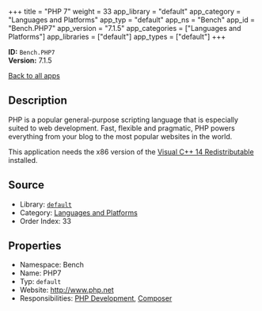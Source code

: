 ﻿+++
title = "PHP 7"
weight = 33
app_library = "default"
app_category = "Languages and Platforms"
app_typ = "default"
app_ns = "Bench"
app_id = "Bench.PHP7"
app_version = "7.1.5"
app_categories = ["Languages and Platforms"]
app_libraries = ["default"]
app_types = ["default"]
+++

**ID:** `Bench.PHP7`  
**Version:** 7.1.5  
<!--more-->

[Back to all apps](/apps/)

## Description
PHP is a popular general-purpose scripting language that is especially suited to web development.
Fast, flexible and pragmatic, PHP powers everything from your blog to the most popular websites in the world.

This application needs the x86 version of the [Visual C++ 14 Redistributable](https://www.microsoft.com/download/details.aspx?id=48145) installed.

## Source

* Library: [`default`](/app_libraries/default)
* Category: [Languages and Platforms](/app_categories/languages-and-platforms)
* Order Index: 33

## Properties

* Namespace: Bench
* Name: PHP7
* Typ: `default`
* Website: <http://www.php.net>
* Responsibilities: [PHP Development](/apps/Bench.Group.PHPDevelopment), [Composer](/apps/Bench.Composer)

